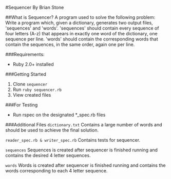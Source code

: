 #Sequencer
By Brian Stone

##What is Sequencer?
A program used to solve the following problem:
Write a program which, given a dictionary, generates two output files, 'sequences' and 'words'. 'sequences' should contain every sequence of four letters (A-z) that appears in exactly one word of the dictionary, one sequence per line. 'words' should contain the corresponding words that contain the sequences, in the same order, again one per line.

###Requirements:
* Ruby 2.0+ installed

###Getting Started
1. Clone `sequencer`
2. Run `ruby sequencer.rb`
3. View created files

###For Testing
* Run rspec on the designated *_spec.rb files

###Additional Files
`dictionary.txt`
Contains a large number of words and should be used to achieve the final solution.

`reader_spec.rb & writer_spec.rb`
Contains tests for sequencer.

`sequences`
Sequences is created after sequencer is finished running and contains the desired 4 letter sequences.

`words`
Words is created after sequencer is finished running and contains the words corresponding to each 4 letter sequence.
